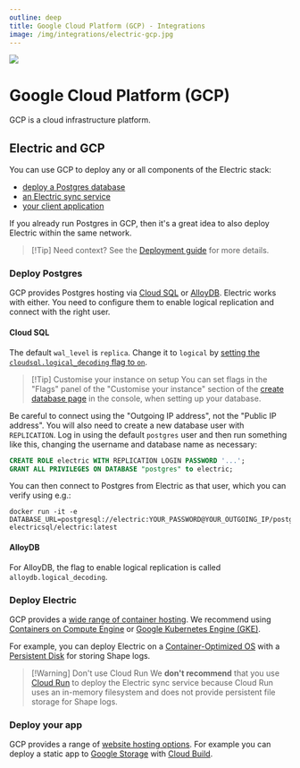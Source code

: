 ```yaml
---
outline: deep
title: Google Cloud Platform (GCP) - Integrations
image: /img/integrations/electric-gcp.jpg
---
```


<img src="/img/integrations/gcp.svg" class="product-icon" />

# Google Cloud Platform (GCP)

GCP is a cloud infrastructure platform.

## Electric and GCP

You can use GCP to deploy any or all components of the Electric stack:

- [deploy a Postgres database](#deploy-postgres)
- [an Electric sync service](#deploy-electric)
- [your client application](#deploy-your-app)

If you already run Postgres in GCP, then it's a great idea to also deploy Electric within the same network.

> [!Tip] Need context?
> See the [Deployment guide](/docs/guides/deployment) for more details.

### Deploy Postgres

GCP provides Postgres hosting via [Cloud SQL](https://cloud.google.com/sql/docs/postgres/) or [AlloyDB](https://cloud.google.com/alloydb). Electric works with either. You need to configure them to enable logical replication and connect with the right user.

#### Cloud SQL

The default `wal_level` is `replica`. Change it to `logical` by [setting the `cloudsql.logical_decoding` flag to `on`](https://cloud.google.com/sql/docs/postgres/replication/configure-logical-replication#configure-your-postgresql-instance).

> [!Tip] Customise your instance on setup
> You can set flags in the "Flags" panel of the "Customise your instance" section of the [create database page](https://console.cloud.google.com/sql/instances/create;engine=PostgreSQL) in the console, when setting up your database.

Be careful to connect using the "Outgoing IP address", not the "Public IP address". You will also need to create a new database user with `REPLICATION`. Log in using the default `postgres` user and then run something like this, changing the username and database name as necessary:

```sql
CREATE ROLE electric WITH REPLICATION LOGIN PASSWORD '...';
GRANT ALL PRIVILEGES ON DATABASE "postgres" to electric;
```

You can then connect to Postgres from Electric as that user, which you can verify using e.g.:

```shell
docker run -it -e DATABASE_URL=postgresql://electric:YOUR_PASSWORD@YOUR_OUTGOING_IP/postgres electricsql/electric:latest
```

#### AlloyDB

For AlloyDB, the flag to enable logical replication is called `alloydb.logical_decoding`.

### Deploy Electric

GCP provides a [wide range of container hosting](https://cloud.google.com/containers). We recommend using [Containers on Compute Engine](https://cloud.google.com/compute/docs/containers/deploying-containers) or [Google Kubernetes Engine (GKE)](https://cloud.google.com/kubernetes-engine).

For example, you can deploy Electric on a [Container-Optimized OS](https://cloud.google.com/container-optimized-os/docs) with a [Persistent Disk](https://cloud.google.com/compute/docs/disks/#pdspecs) for storing Shape logs.

> [!Warning] Don't use Cloud Run
> We **don't recommend** that you use [Cloud Run](https://cloud.google.com/run) to deploy the Electric sync service because Cloud Run uses an in-memory filesystem and does not provide persistent file storage for Shape logs.

### Deploy your app

GCP provides a range of [website hosting options](https://cloud.google.com/solutions/web-hosting?hl=en). For example you can deploy a static app to [Google Storage](https://cloud.google.com/storage/docs/hosting-static-website) with [Cloud Build](https://cloud.google.com/build/docs/overview).
